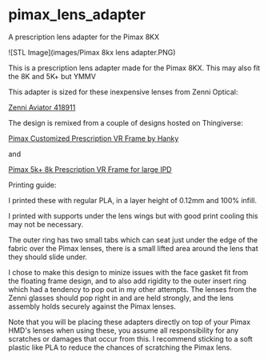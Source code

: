 # pimax_lens_adapter
A prescription lens adapter for the Pimax 8KX


![STL Image](images/Pimax 8kx lens adapter.PNG)


This is a prescription lens adapter made for the Pimax 8KX.  This may also fit the 8K and 5K+ but YMMV


This adapter is sized for these inexpensive lenses from Zenni Optical:

[Zenni Aviator 418911](https://www.zennioptical.com/p/full-rim-metal-alloy-with-spring-hinge/4189?skuId=418911)


The design is remixed from a couple of designs hosted on Thingiverse:

[Pimax Customized Prescription VR Frame by Hanky](https://www.thingiverse.com/thing:4179665)

and
 
[Pimax 5k+ 8k Prescription VR Frame for large IPD](https://www.thingiverse.com/thing:4090166)

Printing guide:

I printed these with regular PLA, in a layer height of 0.12mm and 100% infill.


I printed with supports under the lens wings but with good print cooling this may not be necessary.


The outer ring has two small tabs which can seat just under the edge of the fabric over the Pimax lenses, there is a small lifted area around the lens that they should slide under.


I chose to make this design to minize issues with the face gasket fit from the floating frame design, and to also add rigidity to the outer insert ring which had a tendency to pop out in my other attempts. The lenses from the Zenni glasses should pop right in and are held strongly, and the lens assembly holds securely against the Pimax lenses.


Note that you will be placing these adapters directly on top of your Pimax HMD's lenses when using these, you assume all responsibility for any scratches or damages that occur from this.  I recommend sticking to a soft plastic like PLA to reduce the chances of scratching the Pimax lens.
